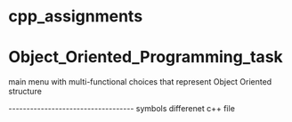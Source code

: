 # cpp_assignments
# Object_Oriented_Programming_task

main menu with multi-functional choices that represent Object Oriented structure 

----------------------------------- symbols differenet c++ file 
